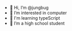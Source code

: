 - 👋 Hi, I’m @jungbug
- 👀 I’m interested in computer
- 🌱 I'm learning typeScript
- 💞️ I’m a high school student
